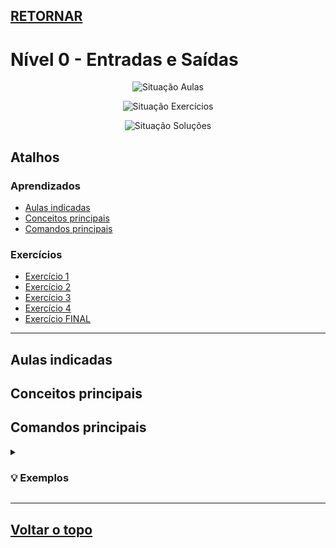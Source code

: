 ## [RETORNAR](https://github.com/stallone-dev/Portugol-2022-Acervo)

# Nível 0 - Entradas e Saídas
<div align="center">

![Situação Aulas](https://img.shields.io/badge/Aulas-Em%20construção-orange?style=for-the-badge)

![Situação Exercícios](https://img.shields.io/badge/EXERCÍCIOS-Concluído-success?style=for-the-badge)

![Situação Soluções](https://img.shields.io/badge/Soluçẽs-Concluído-success?style=for-the-badge)

</div>

## Atalhos

### Aprendizados
* [Aulas indicadas](#aulas-indicadas)
* [Conceitos principais](#conceitos-principais)
* [Comandos principais](#comandos-principais)

### Exercícios
* [Exercício 1](./Exercicio_01.por)
* [Exercício 2](./Exercicio_02.por)
* [Exercício 3](./Exercicio_03.por)
* [Exercício 4](./Exercicio_04.por)
* [Exercício FINAL](./Exercicio_FINAL.por)

***

## Aulas indicadas

## Conceitos principais

## Comandos principais

<details>
<summary><h3>💡 Exemplos</h3></summary>

**Exemplo 1:**

~~~portugol
    escreva("Olá Mundo!")
~~~
</details>

***

## [Voltar o topo](#retornar)
